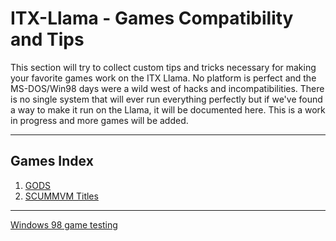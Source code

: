 # ITX-Llama - Games Compatibility and Tips

This section will try to collect custom tips and tricks necessary for making your favorite games work on the ITX Llama. No platform is perfect and the MS-DOS/Win98 days were a wild west of hacks and incompatibilities. There is no single system that will ever run everything perfectly but if we've found a way to make it run on the Llama, it will be documented here. This is a work in progress and more games will be added. 

---

## Games Index

1. [GODS](gods.md)
1. [SCUMMVM Titles](scummvm.md)

---
[Windows 98 game testing](winGameCompat.md)